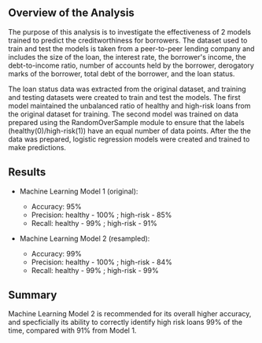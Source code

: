 ## Overview of the Analysis

The purpose of this analysis is to investigate the effectiveness of 2 models trained to predict the creditworthiness for borrowers. The dataset used to train and test the models is taken from a peer-to-peer lending company and includes the size of the loan, the interest rate, the borrower's income, the debt-to-income ratio, number of accounts held by the borrower, derogatory marks of the borrower, total debt of the borrower, and the loan status. 

The loan status data was extracted from the original dataset, and training and testing datasets were created to train and test the models. The first model maintained the unbalanced ratio of healthy and high-risk loans from the original dataset for training. The second model was trained on data prepared using the RandomOverSample module to ensure that the labels (healthy(0)/high-risk(1)) have an equal number of data points. After the the data was prepared, logistic regression models were created and trained to make predictions.

## Results

* Machine Learning Model 1 (original):
  * Accuracy: 95%
  * Precision: healthy - 100% ; high-risk - 85%
  * Recall: healthy - 99% ; high-risk - 91%

* Machine Learning Model 2 (resampled):
  * Accuracy: 99%
  * Precision: healthy - 100% ; high-risk - 84%
  * Recall: healthy - 99% ; high-risk - 99%

## Summary

Machine Learning Model 2 is recommended for its overall higher accuracy, and specficially its ability to correctly identify high risk loans 99% of the time, compared with 91% from Model 1.

